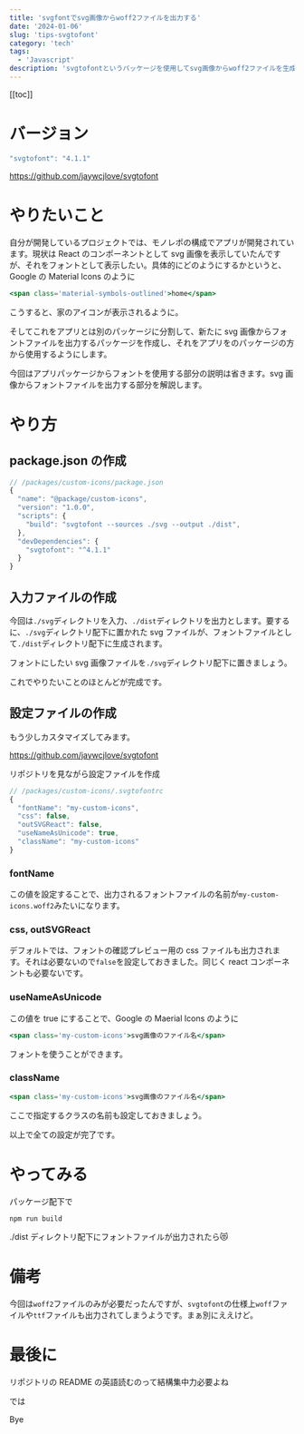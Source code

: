 ```yaml
---
title: 'svgfontでsvg画像からwoff2ファイルを出力する'
date: '2024-01-06'
slug: 'tips-svgtofont'
category: 'tech'
tags:
  - 'Javascript'
description: 'svgtofontというパッケージを使用してsvg画像からwoff2ファイルを生成して使用してみます。GoogleのMaterial Iconsのような使用感になりました。'
---
```


[[toc]]

# バージョン

```jsx
"svgtofont": "4.1.1"
```

https://github.com/jaywcjlove/svgtofont

# やりたいこと

自分が開発しているプロジェクトでは、モノレポの構成でアプリが開発されています。現状は React のコンポーネントとして svg 画像を表示していたんですが、それをフォントとして表示したい。具体的にどのようにするかというと、Google の Material Icons のように

```jsx
<span class='material-symbols-outlined'>home</span>
```

こうすると、家のアイコンが表示されるように。

そしてこれをアプリとは別のパッケージに分割して、新たに svg 画像からフォントファイルを出力するパッケージを作成し、それをアプリをのパッケージの方から使用するようにします。

今回はアプリパッケージからフォントを使用する部分の説明は省きます。svg 画像からフォントファイルを出力する部分を解説します。

# やり方

## package.json の作成

```jsx
// /packages/custom-icons/package.json
{
  "name": "@package/custom-icons",
  "version": "1.0.0",
  "scripts": {
    "build": "svgtofont --sources ./svg --output ./dist",
  },
  "devDependencies": {
    "svgtofont": "^4.1.1"
  }
}
```

## 入力ファイルの作成

今回は`./svg`ディレクトリを入力、`./dist`ディレクトリを出力とします。要するに、`./svg`ディレクトリ配下に置かれた svg ファイルが、フォントファイルとして`./dist`ディレクトリ配下に生成されます。

フォントにしたい svg 画像ファイルを`./svg`ディレクトリ配下に置きましょう。

これでやりたいことのほとんどが完成です。

## 設定ファイルの作成

もう少しカスタマイズしてみます。

https://github.com/jaywcjlove/svgtofont

リポジトリを見ながら設定ファイルを作成

```jsx
// /packages/custom-icons/.svgtofontrc
{
  "fontName": "my-custom-icons",
  "css": false,
  "outSVGReact": false,
  "useNameAsUnicode": true,
  "className": "my-custom-icons"
}
```

### fontName

この値を設定することで、出力されるフォントファイルの名前が`my-custom-icons.woff2`みたいになります。

### css, outSVGReact

デフォルトでは、フォントの確認プレビュー用の css ファイルも出力されます。それは必要ないので`false`を設定しておきました。同じく react コンポーネントも必要ないです。

### useNameAsUnicode

この値を true にすることで、Google の Maerial Icons のように

```jsx
<span class='my-custom-icons'>svg画像のファイル名</span>
```

フォントを使うことができます。

### className

```jsx
<span class='my-custom-icons'>svg画像のファイル名</span>
```

ここで指定するクラスの名前も設定しておきましょう。

以上で全ての設定が完了です。

# やってみる

パッケージ配下で

```
npm run build
```

./dist ディレクトリ配下にフォントファイルが出力されたら:heart_eyes_cat:

# 備考

今回は`woff2`ファイルのみが必要だったんですが、`svgtofont`の仕様上`woff`ファイルや`ttf`ファイルも出力されてしまうようです。まぁ別にええけど。

# 最後に

リポジトリの README の英語読むのって結構集中力必要よね

では

Bye
